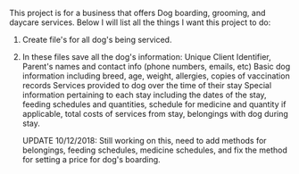 This project is for a business that offers Dog boarding, grooming, and daycare services. 
Below I will list all the things I want this project to do: 
1. Create file's for all dog's being serviced. 
2. In these files save all the dog's information: 
    Unique Client Identifier, Parent's names and contact info (phone numbers, emails, etc)
    Basic dog information including breed, age, weight, allergies, copies of vaccination records 
    Services provided to dog over the time of their stay 
    Special information pertaining to each stay including the dates of the stay, feeding schedules and quantities, schedule for medicine and quantity if applicable, total costs of services from stay, belongings with dog during stay. 
    
    UPDATE 10/12/2018: Still working on this, need to add methods for belongings, feeding schedules, medicine schedules, and fix the method for setting a price for dog's boarding. 
          
    
    
